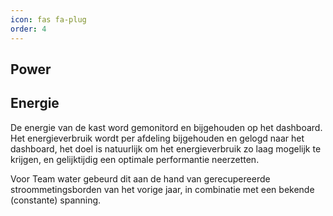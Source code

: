 ```yaml
---
icon: fas fa-plug
order: 4
---
```


## Power


## Energie
De energie van de kast word gemonitord en bijgehouden op het dashboard.
Het energieverbruik wordt per afdeling bijgehouden en gelogd naar het dashboard, het doel is natuurlijk om het energieverbruik zo laag mogelijk te krijgen, en gelijktijdig een optimale performantie neerzetten.
<!--nakijken-->
Voor Team water gebeurd dit aan de hand van gerecupereerde stroommetingsborden van het vorige jaar, in combinatie met een bekende (constante) spanning.